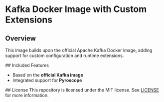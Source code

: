 # Kafka Docker Image with Custom Extensions

## Overview

This image builds upon the official Apache Kafka Docker image, adding support for custom configuration and runtime extensions.

## Included Features

- Based on the **official Kafka image**
- Integrated support for **Pyroscope**

## License
This repository is licensed under the MIT license. See [LICENSE](LICENSE) for more information.
